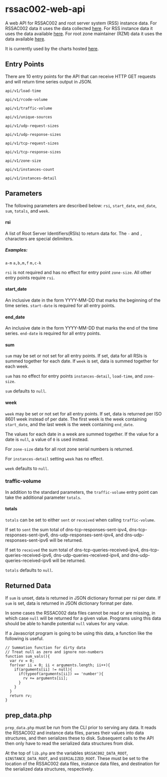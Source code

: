 # rssac002-web-api
A web API for RSSAC002 and root server system (RSS) instance data.
For RSSAC002 data it uses the data collected [here](https://github.com/rssac-caucus/RSSAC002-data).
For RSS instance data it uses the data available [here](https://root-servers.org/archives/).
For root zone maintainer (RZM) data it uses the data available [here](https://a.root-servers.org/rssac-metrics/raw/).

It is currently used by the charts hosted [here](https://rssac002.root-servers.org).

## Entry Points
There are 10 entry points for the API that can receive HTTP GET requests and will return time series output in JSON.

`api/v1/load-time`

`api/v1/rcode-volume`

`api/v1/traffic-volume`

`api/v1/unique-sources`

`api/v1/udp-request-sizes`

`api/v1/udp-response-sizes`

`api/v1/tcp-request-sizes`

`api/v1/tcp-response-sizes`

`api/v1/zone-size`

`api/v1/instances-count`

`api/v1/instances-detail`

## Parameters
The following parameters are described below:
  `rsi`, `start_date`, `end_date`, `sum`, `totals`, and `week`.

#### rsi
A list of Root Server Identifiers(RSIs) to return data for. The `-` and `,` characters are special delimiters.
##### Examples:
`a-m`
`a,b,m,f`
`m,c-k`

`rsi` is not required and has no effect for entry point `zone-size`. All other entry points require `rsi`.

#### start_date
An inclusive date in the form YYYY-MM-DD that marks the beginning of the time series. `start-date` is required for all entry points.

#### end_date
An inclusive date in the form YYYY-MM-DD that marks the end of the time series. `end-date` is required for all entry points.

#### sum
`sum` may be set or not set for all entry points.
If set, data for all RSIs is summed together for each date. If `week` is set, data is summed together for each week.

`sum` has no effect for entry points `instances-detail`, `load-time`, and `zone-size`.

`sum` defaults to `null`.

#### week
`week` may be set or not set for all entry points.
If set, data is returned per ISO 8601 week instead of per date. The first week is the week containing `start_date`, and the last week is the week containing `end_date`.

The values for each date in a week are summed together. If the value for a date is `null`, a value of `0` is used instead.

For `zone-size` data for all root zone serial numbers is returned.

For `instances-detail` setting `week` has no effect.

`week` defaults to `null`.

### traffic-volume
In addition to the standard parameters, the `traffic-volume` entry point can take the additional parameter `totals`.

#### totals
`totals` can be set to either `sent` or `received` when calling `traffic-volume`.

If set to `sent` the sum total of dns-tcp-responses-sent-ipv4, dns-tcp-responses-sent-ipv6, dns-udp-responses-sent-ipv4, and
dns-udp-responses-sent-ipv6 will be returned.

If set to `received` the sum total of dns-tcp-queries-received-ipv4, dns-tcp-queries-received-ipv6, dns-udp-queries-received-ipv4, and
dns-udp-queries-received-ipv6 will be returned.

`totals` defaults to `null`.

## Returned Data
If `sum` is unset, data is returned in JSON dictionary format per rsi per date. If `sum` is set, data is returned in JSON dictionary format per date.

In some cases the RSSAC002 data files cannot be read or are missing, in which case `null` will be returned for a given value. Programs using this data should be able to handle potential `null` values for any value.

If a Javascript program is going to be using this data, a function like the following is useful.
```
// Summation function for dirty data
// Treat null as zero and ignore non-numbers
function sum_vals(){
  var rv = 0;
  for(var ii = 0; ii < arguments.length; ii++){
    if(arguments[ii] != null){
      if(typeof(arguments[ii]) == 'number'){
        rv += arguments[ii];
      }
    }
  }
  return rv;
}
```

## prep_data.php
`prep_data.php` must be run from the CLI prior to serving any data. It reads the RSSAC002 and instance data files, parses their values into data structures, and then
serializes these to disk. Subsequent calls to the API then only have to read the serialized data structures from disk.

At the top of `lib.php` are the variables `$RSSAC002_DATA_ROOT`, `$INSTANCE_DATA_ROOT`, and `$SERIALIZED_ROOT`. These must be set to the location of the RSSAC002
data files, instance data files, and destination for the serialized data structures, respectively.
